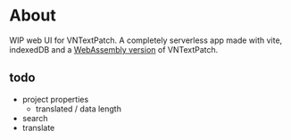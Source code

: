# About

WIP web UI for VNTextPatch. A completely serverless app made with vite, indexedDB and a [WebAssembly version](https://github.com/rafael-vasconcellos/VNTextPatch-net8) of VNTextPatch.


## todo

- project properties
    - translated / data length
- search
- translate